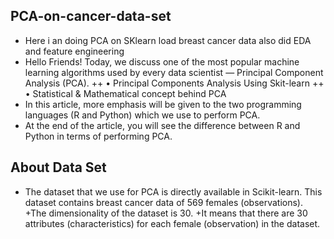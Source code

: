 ## PCA-on-cancer-data-set
+ Here i an doing PCA on SKlearn load breast cancer data also did EDA and feature engineering
+ Hello Friends! Today, we discuss one of the most popular machine learning algorithms used by every data scientist — Principal Component Analysis (PCA). 
++ •	Principal Components Analysis Using Skit-learn
++ •	Statistical & Mathematical concept behind PCA
+ In this article, more emphasis will be given to the two programming languages (R and Python) which we use to perform PCA. 
+ At the end of the article, you will see the difference between R and Python in terms of performing PCA.
## About Data Set
+ The dataset that we use for PCA is directly available in Scikit-learn.  This dataset contains breast cancer data of 569 females (observations). 
+The dimensionality of the dataset is 30. 
+It means that there are 30 attributes (characteristics) for each female (observation) in the dataset.
